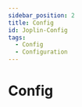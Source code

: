 ```yaml
---
sidebar_position: 2
title: Config
id: Joplin-Config
tags:
  - Config
  - Configuration
---
```


# Config
